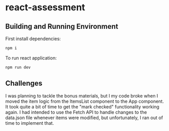 # react-assessment

## Building and Running Environment

First install dependencies:

```sh
npm i
```

To run react application:

```sh
npm run dev
```
## Challenges

I was planning to tackle the bonus materials, but I my code broke when I moved the item logic from the ItemsList component to the App component. It took quite a bit of time to get the "mark checked" functionality working again. I had intended to use the Fetch API to handle changes to the data.json file whenever items were modified, but unfortunately, I ran out of time to implement that.
